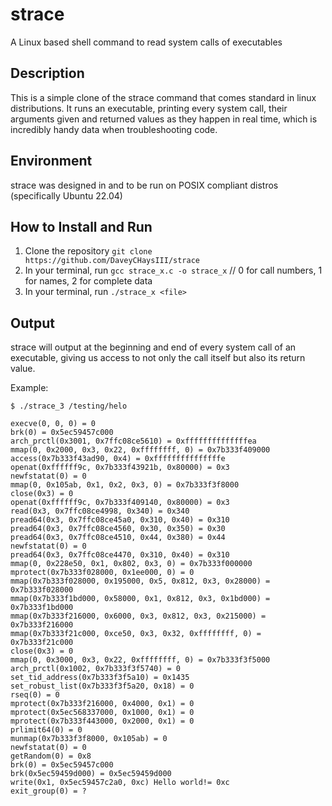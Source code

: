 # strace

A Linux based shell command to read system calls of executables

## Description

This is a simple clone of the strace command that comes standard in linux distributions. It runs an executable, printing every system call, their arguments given and returned values as they happen in real time, which is incredibly handy data when troubleshooting code.

## Environment

strace was designed in and to be run on POSIX compliant distros (specifically Ubuntu 22.04)

## How to Install and Run

1. Clone the repository `git clone https://github.com/DaveyCHaysIII/strace`
2. In your terminal, run `gcc strace_x.c -o strace_x` // 0 for call numbers, 1 for names, 2 for complete data
3. In your terminal, run `./strace_x <file>`

## Output

strace will output at the beginning and end of every system call of an executable, giving us access to not only the call itself but also its return value.

Example:

```
$ ./strace_3 /testing/helo

execve(0, 0, 0) = 0
brk(0) = 0x5ec59457c000
arch_prctl(0x3001, 0x7ffc08ce5610) = 0xffffffffffffffea
mmap(0, 0x2000, 0x3, 0x22, 0xffffffff, 0) = 0x7b333f409000
access(0x7b333f43ad90, 0x4) = 0xfffffffffffffffe
openat(0xffffff9c, 0x7b333f43921b, 0x80000) = 0x3
newfstatat(0) = 0
mmap(0, 0x105ab, 0x1, 0x2, 0x3, 0) = 0x7b333f3f8000
close(0x3) = 0
openat(0xffffff9c, 0x7b333f409140, 0x80000) = 0x3
read(0x3, 0x7ffc08ce4998, 0x340) = 0x340
pread64(0x3, 0x7ffc08ce45a0, 0x310, 0x40) = 0x310
pread64(0x3, 0x7ffc08ce4560, 0x30, 0x350) = 0x30
pread64(0x3, 0x7ffc08ce4510, 0x44, 0x380) = 0x44
newfstatat(0) = 0
pread64(0x3, 0x7ffc08ce4470, 0x310, 0x40) = 0x310
mmap(0, 0x228e50, 0x1, 0x802, 0x3, 0) = 0x7b333f000000
mprotect(0x7b333f028000, 0x1ee000, 0) = 0
mmap(0x7b333f028000, 0x195000, 0x5, 0x812, 0x3, 0x28000) = 0x7b333f028000
mmap(0x7b333f1bd000, 0x58000, 0x1, 0x812, 0x3, 0x1bd000) = 0x7b333f1bd000
mmap(0x7b333f216000, 0x6000, 0x3, 0x812, 0x3, 0x215000) = 0x7b333f216000
mmap(0x7b333f21c000, 0xce50, 0x3, 0x32, 0xffffffff, 0) = 0x7b333f21c000
close(0x3) = 0
mmap(0, 0x3000, 0x3, 0x22, 0xffffffff, 0) = 0x7b333f3f5000
arch_prctl(0x1002, 0x7b333f3f5740) = 0
set_tid_address(0x7b333f3f5a10) = 0x1435
set_robust_list(0x7b333f3f5a20, 0x18) = 0
rseq(0) = 0
mprotect(0x7b333f216000, 0x4000, 0x1) = 0
mprotect(0x5ec568337000, 0x1000, 0x1) = 0
mprotect(0x7b333f443000, 0x2000, 0x1) = 0
prlimit64(0) = 0
munmap(0x7b333f3f8000, 0x105ab) = 0
newfstatat(0) = 0
getRandom(0) = 0x8
brk(0) = 0x5ec59457c000
brk(0x5ec59459d000) = 0x5ec59459d000
write(0x1, 0x5ec59457c2a0, 0xc) Hello world!= 0xc
exit_group(0) = ?



```

